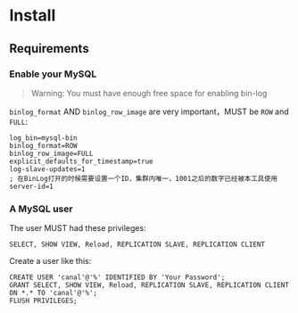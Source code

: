 # Install

## Requirements

### Enable your MySQL

> Warning: You must have enough free space for enabling bin-log

`binlog_format` AND `binlog_row_image` are very important，MUST be `ROW` and `FULL`:

```
log_bin=mysql-bin
binlog_format=ROW
binlog_row_image=FULL
explicit_defaults_for_timestamp=true
log-slave-updates=1
; 在BinLog打开的时候需要设置一个ID，集群内唯一，1001之后的数字已经被本工具使用
server-id=1
```

### A MySQL user

The user MUST had these privileges: 

`SELECT, SHOW VIEW, Reload, REPLICATION SLAVE, REPLICATION CLIENT`

Create a user like this:

```
CREATE USER 'canal'@'%' IDENTIFIED BY 'Your Password';
GRANT SELECT, SHOW VIEW, Reload, REPLICATION SLAVE, REPLICATION CLIENT ON *.* TO 'canal'@'%';
FLUSH PRIVILEGES;
```
